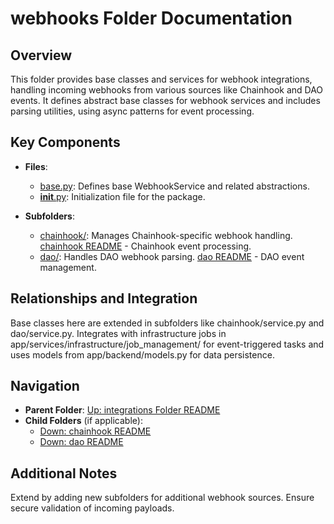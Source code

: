 # webhooks Folder Documentation

## Overview
This folder provides base classes and services for webhook integrations, handling incoming webhooks from various sources like Chainhook and DAO events. It defines abstract base classes for webhook services and includes parsing utilities, using async patterns for event processing.

## Key Components
- **Files**:
  - [base.py](base.py): Defines base WebhookService and related abstractions.
  - [__init__.py](__init__.py): Initialization file for the package.

- **Subfolders**:
  - [chainhook/](chainhook/): Manages Chainhook-specific webhook handling. [chainhook README](./chainhook/README.md) - Chainhook event processing.
  - [dao/](dao/): Handles DAO webhook parsing. [dao README](./dao/README.md) - DAO event management.

## Relationships and Integration
Base classes here are extended in subfolders like chainhook/service.py and dao/service.py. Integrates with infrastructure jobs in app/services/infrastructure/job_management/ for event-triggered tasks and uses models from app/backend/models.py for data persistence.

## Navigation
- **Parent Folder**: [Up: integrations Folder README](../README.md)
- **Child Folders** (if applicable): 
  - [Down: chainhook README](./chainhook/README.md)
  - [Down: dao README](./dao/README.md)

## Additional Notes
Extend by adding new subfolders for additional webhook sources. Ensure secure validation of incoming payloads.
